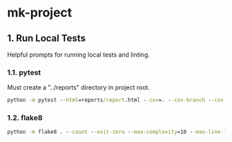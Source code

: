 # mk-project

## 1. Run Local Tests

Helpful prompts for running local tests and linting.

### 1.1. pytest

Must create a "../reports" directory in project root.

```cmd
python -m pytest --html=reports/report.html --cov=. --cov-branch --cov-report=html:reports/htmlcov --cov-config=.coveragerc
```

### 1.2. flake8

```cmd
python -m flake8 . --count --exit-zero --max-complexity=10 --max-line-length=127 --statistics
```
